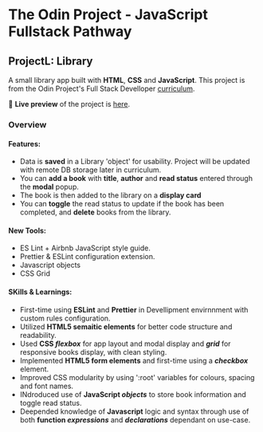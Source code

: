 # The Odin Project - JavaScript Fullstack Pathway

## ProjectL: Library

A small library app built with **HTML**, **CSS** and **JavaScript**.
This project is from the Odin Project's Full Stack Develloper [curriculum](https://www.theodinproject.com/courses/javascript/lessons/library).

🔗 **Live preview** of the project is [here](https://dr3wsky.github.io/library-app/).

### Overview

#### **Features:**

- Data is **saved** in a Library 'object' for usability. Project will be updated with remote DB storage later in curriculum.
- You can **add a book** with **title**, **author** and **read status** entered through the **modal** popup.
- The book is then added to the library on a **display card**
- You can **toggle** the read status to update if the book has been completed, and **delete** books from the library.

#### **New Tools:**

- ES Lint + Airbnb JavaScript style guide.
- Prettier & ESLint configuration extension.
- Javascript objects
- CSS Grid

#### **SKills & Learnings:**

- First-time using **ESLint** and **Prettier** in Devellipment envirnnment with custom rules configuration.
- Utilized **HTML5 semaitic elements** for better code structure and readability.
- Used **CSS _flexbox_** for app layout and modal display and **_grid_** for responsive books display, with clean styling.
- Implemented **HTML5 form elements** and first-time using a **_checkbox_** element.
- Improved CSS modularity by using ':root' variables for colours, spacing and font names.
- INdroduced use of **JavaScript _objects_** to store book information and toggle read status.
- Deepended knowledge of **Javascript** logic and syntax through use of both **function _expressions_** and **_declarations_** dependant on use-case.
